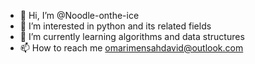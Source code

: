 - 👋 Hi, I’m @Noodle-onthe-ice
- 👀 I’m interested in python and its related fields
- 🌱 I’m currently learning algorithms and data structures
- 📫 How to reach me omarimensahdavid@outlook.com

<!---
Noodle-onthe-ice/Noodle-onthe-ice is a ✨ special ✨ repository because its `README.md` (this file) appears on your GitHub profile.
You can click the Preview link to take a look at your changes.  💞️ I’m looking to collaborate on ...
--->
